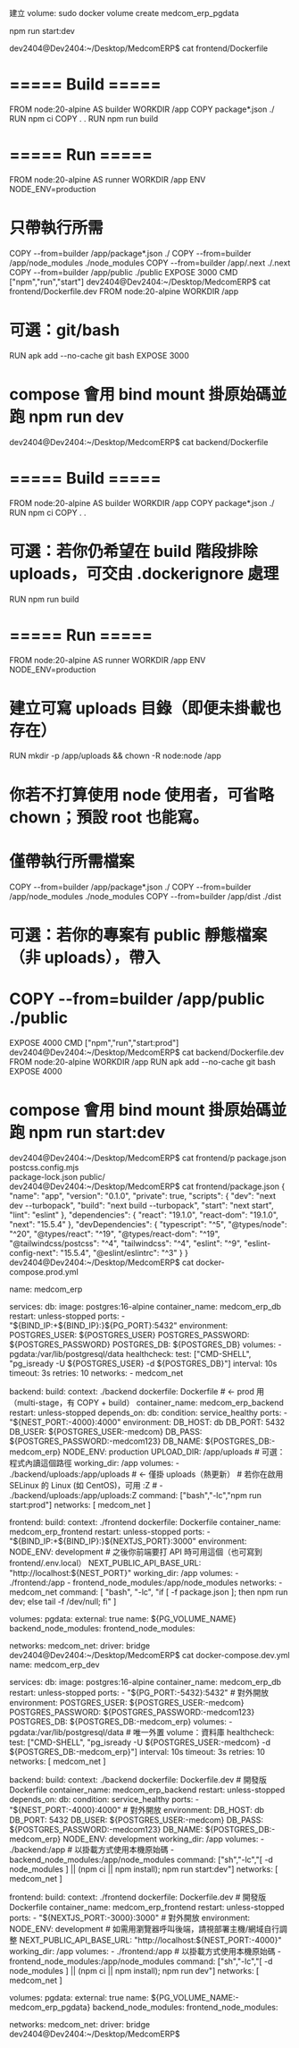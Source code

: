 建立 volume: 
sudo docker volume create medcom_erp_pgdata

npm run start:dev


dev2404@Dev2404:~/Desktop/MedcomERP$ cat frontend/Dockerfile
# ===== Build =====
FROM node:20-alpine AS builder
WORKDIR /app
COPY package*.json ./
RUN npm ci
COPY . .
RUN npm run build

# ===== Run =====
FROM node:20-alpine AS runner
WORKDIR /app
ENV NODE_ENV=production
# 只帶執行所需
COPY --from=builder /app/package*.json ./
COPY --from=builder /app/node_modules ./node_modules
COPY --from=builder /app/.next ./.next
COPY --from=builder /app/public ./public
EXPOSE 3000
CMD ["npm","run","start"]
dev2404@Dev2404:~/Desktop/MedcomERP$ cat frontend/Dockerfile.dev 
FROM node:20-alpine
WORKDIR /app
# 可選：git/bash
RUN apk add --no-cache git bash
EXPOSE 3000
# compose 會用 bind mount 掛原始碼並跑 npm run dev
dev2404@Dev2404:~/Desktop/MedcomERP$ cat backend/Dockerfile
# ===== Build =====
FROM node:20-alpine AS builder
WORKDIR /app
COPY package*.json ./
RUN npm ci
COPY . .
# 可選：若你仍希望在 build 階段排除 uploads，可交由 .dockerignore 處理
RUN npm run build

# ===== Run =====
FROM node:20-alpine AS runner
WORKDIR /app
ENV NODE_ENV=production

# 建立可寫 uploads 目錄（即便未掛載也存在）
RUN mkdir -p /app/uploads && chown -R node:node /app
# 你若不打算使用 node 使用者，可省略 chown；預設 root 也能寫。

# 僅帶執行所需檔案
COPY --from=builder /app/package*.json ./
COPY --from=builder /app/node_modules ./node_modules
COPY --from=builder /app/dist ./dist

# 可選：若你的專案有 public 靜態檔案（非 uploads），帶入
# COPY --from=builder /app/public ./public

EXPOSE 4000
CMD ["npm","run","start:prod"]
dev2404@Dev2404:~/Desktop/MedcomERP$ cat backend/Dockerfile.dev 
FROM node:20-alpine
WORKDIR /app
RUN apk add --no-cache git bash
EXPOSE 4000
# compose 會用 bind mount 掛原始碼並跑 npm run start:dev
dev2404@Dev2404:~/Desktop/MedcomERP$ cat frontend/p
package.json        postcss.config.mjs  
package-lock.json   public/             
dev2404@Dev2404:~/Desktop/MedcomERP$ cat frontend/package.json 
{
  "name": "app",
  "version": "0.1.0",
  "private": true,
  "scripts": {
    "dev": "next dev --turbopack",
    "build": "next build --turbopack",
    "start": "next start",
    "lint": "eslint"
  },
  "dependencies": {
    "react": "19.1.0",
    "react-dom": "19.1.0",
    "next": "15.5.4"
  },
  "devDependencies": {
    "typescript": "^5",
    "@types/node": "^20",
    "@types/react": "^19",
    "@types/react-dom": "^19",
    "@tailwindcss/postcss": "^4",
    "tailwindcss": "^4",
    "eslint": "^9",
    "eslint-config-next": "15.5.4",
    "@eslint/eslintrc": "^3"
  }
}
dev2404@Dev2404:~/Desktop/MedcomERP$ cat docker-compose.prod.yml 

name: medcom_erp

services:
  db:
    image: postgres:16-alpine
    container_name: medcom_erp_db
    restart: unless-stopped
    ports:
      - "${BIND_IP:+${BIND_IP}:}${PG_PORT}:5432"
    environment:
      POSTGRES_USER: ${POSTGRES_USER}
      POSTGRES_PASSWORD: ${POSTGRES_PASSWORD}
      POSTGRES_DB: ${POSTGRES_DB}
    volumes:
      - pgdata:/var/lib/postgresql/data 
    healthcheck:
      test: ["CMD-SHELL", "pg_isready -U ${POSTGRES_USER} -d ${POSTGRES_DB}"]
      interval: 10s
      timeout: 3s
      retries: 10
    networks:
      - medcom_net

  backend:
    build:
      context: ./backend
      dockerfile: Dockerfile         # ← prod 用（multi-stage，有 COPY + build）
    container_name: medcom_erp_backend
    restart: unless-stopped
    depends_on:
      db:
        condition: service_healthy
    ports:
      - "${NEST_PORT:-4000}:4000"
    environment:
      DB_HOST: db
      DB_PORT: 5432
      DB_USER: ${POSTGRES_USER:-medcom}
      DB_PASS: ${POSTGRES_PASSWORD:-medcom123}
      DB_NAME: ${POSTGRES_DB:-medcom_erp}
      NODE_ENV: production
      UPLOAD_DIR: /app/uploads         # 可選：程式內讀這個路徑
    working_dir: /app
    volumes:
      - ./backend/uploads:/app/uploads   # ← 僅掛 uploads（熱更新）
      # 若你在啟用 SELinux 的 Linux (如 CentOS)，可用 :Z
      # - ./backend/uploads:/app/uploads:Z
    command: ["bash","-lc","npm run start:prod"]
    networks: [ medcom_net ]

  frontend:
    build:
      context: ./frontend
      dockerfile: Dockerfile
    container_name: medcom_erp_frontend
    restart: unless-stopped
    ports:
      - "${BIND_IP:+${BIND_IP}:}${NEXTJS_PORT}:3000"
    environment:
      NODE_ENV: development
      # 之後你前端要打 API 時可用這個（也可寫到 frontend/.env.local）
      NEXT_PUBLIC_API_BASE_URL: "http://localhost:${NEST_PORT}"
    working_dir: /app
    volumes:
      - ./frontend:/app
      - frontend_node_modules:/app/node_modules
    networks:
      - medcom_net
    command: [ "bash", "-lc", "if [ -f package.json ]; then npm run dev; else tail -f /dev/null; fi" ]

volumes:
  pgdata:
    external: true
    name: ${PG_VOLUME_NAME}
  backend_node_modules:
  frontend_node_modules:


networks:
  medcom_net:
    driver: bridge
dev2404@Dev2404:~/Desktop/MedcomERP$ cat docker-compose.dev.yml 
name: medcom_erp_dev

services:
  db:
    image: postgres:16-alpine
    container_name: medcom_erp_db
    restart: unless-stopped
    ports:
      - "${PG_PORT:-5432}:5432"               # 對外開放
    environment:
      POSTGRES_USER: ${POSTGRES_USER:-medcom}
      POSTGRES_PASSWORD: ${POSTGRES_PASSWORD:-medcom123}
      POSTGRES_DB: ${POSTGRES_DB:-medcom_erp}
    volumes:
      - pgdata:/var/lib/postgresql/data       # 唯一外置 volume：資料庫
    healthcheck:
      test: ["CMD-SHELL", "pg_isready -U ${POSTGRES_USER:-medcom} -d ${POSTGRES_DB:-medcom_erp}"]
      interval: 10s
      timeout: 3s
      retries: 10
    networks: [ medcom_net ]

  backend:
    build:
      context: ./backend
      dockerfile: Dockerfile.dev              # 開發版 Dockerfile
    container_name: medcom_erp_backend
    restart: unless-stopped
    depends_on:
      db:
        condition: service_healthy
    ports:
      - "${NEST_PORT:-4000}:4000"             # 對外開放
    environment:
      DB_HOST: db
      DB_PORT: 5432
      DB_USER: ${POSTGRES_USER:-medcom}
      DB_PASS: ${POSTGRES_PASSWORD:-medcom123}
      DB_NAME: ${POSTGRES_DB:-medcom_erp}
      NODE_ENV: development
    working_dir: /app
    volumes:
      - ./backend:/app                        # 以掛載方式使用本機原始碼
      - backend_node_modules:/app/node_modules
    command: ["sh","-lc","[ -d node_modules ] || (npm ci || npm install); npm run start:dev"]
    networks: [ medcom_net ]

  frontend:
    build:
      context: ./frontend
      dockerfile: Dockerfile.dev              # 開發版 Dockerfile
    container_name: medcom_erp_frontend
    restart: unless-stopped
    ports:
      - "${NEXTJS_PORT:-3000}:3000"           # 對外開放
    environment:
      NODE_ENV: development
      # 如需用瀏覽器呼叫後端，請視部署主機/網域自行調整
      NEXT_PUBLIC_API_BASE_URL: "http://localhost:${NEST_PORT:-4000}"
    working_dir: /app
    volumes:
      - ./frontend:/app                       # 以掛載方式使用本機原始碼
      - frontend_node_modules:/app/node_modules
    command: ["sh","-lc","[ -d node_modules ] || (npm ci || npm install); npm run dev"]
    networks: [ medcom_net ]

volumes:
  pgdata:
    external: true
    name: ${PG_VOLUME_NAME:-medcom_erp_pgdata}
  backend_node_modules:
  frontend_node_modules:

networks:
  medcom_net:
    driver: bridge
dev2404@Dev2404:~/Desktop/MedcomERP$ 
